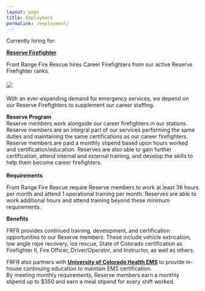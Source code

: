 ```yaml
---
layout: page
title: Employment
permalink: /employment/
---
```


Currently hiring for:

[**Reserve Firefighter**](/employment/reserve)

Front Range Fire Rescue hires Career Firefighters from our active Reserve Firefighter ranks.

#### ![](/uploads/img-8930.jpg)

With an ever-expanding demand for emergency services, we depend on our Reserve Firefighters to supplement our career staffing.

<div><strong>Reserve Program</strong></div>

<div>Reserve members work alongside our career firefighters in our stations. Reserve members are an integral part of our services performing the same duties and maintaining the same certifications as our career firefighters. Reserve members are paid a monthly stipend based upon hours worked and certification/education. Reserves are also able to gain further certification, attend internal and external training, and develop the skills to help them become career firefighters.</div>

<div>&nbsp;</div>

<div><strong>Requirements</strong></div>

Front Range Fire Rescue require Reserve members to work at least 36 hours per month and attend 1 operational training per month. Reserves are able to work additional hours and attend training beyond these minimum requirements.

<div><strong>Benefits</strong></div>

FRFR provides continued training, development, and certification opportunities to our Reserve members. These include vehicle extrication, low angle rope recovery, ice rescue, State of Colorado certification as Firefighter II, Fire Officer, Driver/Operator, and Instructor, as well as others.

<div>FRFR also partners with <strong><a href="https://www.uchealth.org/services/emergency-care/northern-colorado-emergency-medical-services/">University of Colorado Health EMS</a></strong> to provide in-house continuing education to maintain EMS certification.</div>

<div>By meeting monthly requirements, Reserve members earn a monthly stipend up to $350 and earn a meal stipend for every shift worked.</div>